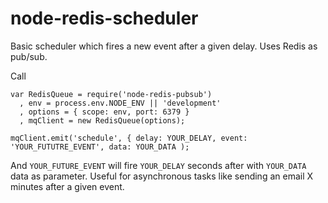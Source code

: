node-redis-scheduler
====================

Basic scheduler which fires a new event after a given delay. Uses Redis as pub/sub.

Call 

```
var RedisQueue = require('node-redis-pubsub')
  , env = process.env.NODE_ENV || 'development'
  , options = { scope: env, port: 6379 }
  , mqClient = new RedisQueue(options);

mqClient.emit('schedule', { delay: YOUR_DELAY, event: 'YOUR_FUTUTRE_EVENT', data: YOUR_DATA );
```

And `YOUR_FUTURE_EVENT` will fire `YOUR_DELAY` seconds after with `YOUR_DATA` data as parameter. Useful for asynchronous tasks like sending an email X minutes after a given event.

